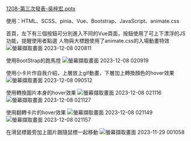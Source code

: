 [1208-第三次發表-吳梓宏.pptx](https://github.com/WuTzuHung/HoshikawaWebDesign/files/14339786/1208-.-.pptx)

使用：HTML、SCSS、pinia、Vue、Bootstrap、JavaScript、animate.css

首頁，左下有三個按鈕可分別進入不同的Vue頁面，按鈕使用了可上下漂浮的JS功能，提醒使用者點選
人物與大標題使用了animate.css的入場動畫特效
![螢幕擷取畫面 2023-12-08 020811](https://github.com/WuTzuHung/HoshikawaWebDesign/assets/151004287/449e7fbb-9fba-4f37-b57e-1fb554c0932c)

使用BootStrap的跑馬燈
![螢幕擷取畫面 2023-12-08 020919](https://github.com/WuTzuHung/HoshikawaWebDesign/assets/151004287/f15b6d6e-b0be-44e2-bb75-34ad5d26c1f2)

使用小卡片作自我介紹，上層放上gif動畫，下層加上轉換顏色的hover效果
![螢幕擷取畫面 2023-12-08 090512](https://github.com/WuTzuHung/HoshikawaWebDesign/assets/151004287/c99c5c64-0caf-45d6-9fc7-c18a168252f6)

使用轉換圖片本身的hover效果
![螢幕擷取畫面 2023-12-08 021116](https://github.com/WuTzuHung/HoshikawaWebDesign/assets/151004287/8a1e1f0b-64e8-4afd-95f0-6cc20e21d584)
![螢幕擷取畫面 2023-12-08 021127](https://github.com/WuTzuHung/HoshikawaWebDesign/assets/151004287/d3f2d091-cf0a-4552-ab09-3462be48f7ee)

使用翻轉卡片的hover效果
![螢幕擷取畫面 2023-12-08 021149](https://github.com/WuTzuHung/HoshikawaWebDesign/assets/151004287/a805ed49-1ff8-4467-9c6f-bb0f159e7860)
![螢幕擷取畫面 2023-12-08 021157](https://github.com/WuTzuHung/HoshikawaWebDesign/assets/151004287/7d72cdc8-83cc-40f9-8588-fc9104a8e773)

在滑鼠標籤旁加上圖片跟隨鼠標一起移動
![螢幕擷取畫面 2023-11-29 001058](https://github.com/WuTzuHung/HoshikawaWebDesign/assets/151004287/9c1be061-3e07-4a3e-88da-4d4a250ea045)
